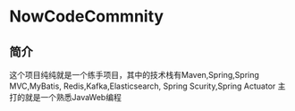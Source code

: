 # NowCodeCommnity
## 简介
这个项目纯纯就是一个练手项目，其中的技术栈有Maven,Spring,Spring MVC,MyBatis,
Redis,Kafka,Elasticsearch,
Spring Scurity,Spring Actuator
主打的就是一个熟悉JavaWeb编程
